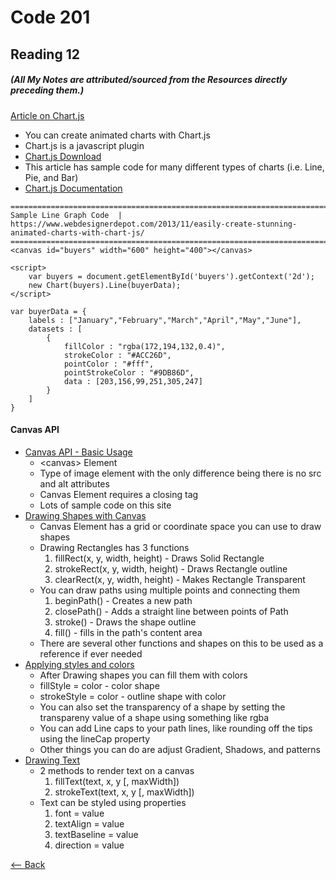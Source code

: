 # Code 201
## Reading 12
##### (All My Notes are attributed/sourced from the Resources directly preceding them.)

[Article on Chart.js](https://www.webdesignerdepot.com/2013/11/easily-create-stunning-animated-charts-with-chart-js/)
* You can create animated charts with Chart.js
* Chart.js is a javascript plugin
* [Chart.js Download](https://github.com/nnnick/Chart.js)
* This article has sample code for many different types of charts (i.e. Line, Pie, and Bar)
* [Chart.js Documentation](https://www.chartjs.org/docs/latest/)

```
==========================================================================================================================
Sample Line Graph Code  |  https://www.webdesignerdepot.com/2013/11/easily-create-stunning-animated-charts-with-chart-js/
==========================================================================================================================
<canvas id="buyers" width="600" height="400"></canvas>

<script>
    var buyers = document.getElementById('buyers').getContext('2d');
    new Chart(buyers).Line(buyerData);
</script>

var buyerData = {
	labels : ["January","February","March","April","May","June"],
	datasets : [
		{
			fillColor : "rgba(172,194,132,0.4)",
			strokeColor : "#ACC26D",
			pointColor : "#fff",
			pointStrokeColor : "#9DB86D",
			data : [203,156,99,251,305,247]
		}
	]
}
```

#### Canvas API
* [Canvas API - Basic Usage](https://developer.mozilla.org/en-US/docs/Web/API/Canvas_API/Tutorial/Basic_usage)
  * \<canvas\> Element
  * Type of image element with the only difference being there is no src and alt attributes
  * Canvas Element requires a closing tag
  * Lots of sample code on this site
* [Drawing Shapes with Canvas](https://developer.mozilla.org/en-US/docs/Web/API/Canvas_API/Tutorial/Drawing_shapes)
  * Canvas Element has a grid or coordinate space you can use to draw shapes
  * Drawing Rectangles has 3 functions
    1. fillRect(x, y, width, height) - Draws Solid Rectangle
    1. strokeRect(x, y, width, height) - Draws Rectangle outline
    1. clearRect(x, y, width, height) - Makes Rectangle Transparent
  * You can draw paths using multiple points and connecting them
    1. beginPath() - Creates a new path
    1. closePath() - Adds a straight line between points of Path
    1. stroke() - Draws the shape outline
    1. fill() - fills in the path's content area
  * There are several other functions and shapes on this to be used as a reference if ever needed
* [Applying styles and colors](https://developer.mozilla.org/en-US/docs/Web/API/Canvas_API/Tutorial/Applying_styles_and_colors)
  * After Drawing shapes you can fill them with colors
  * fillStyle = color - color shape
  * strokeStyle = color - outline shape with color
  * You can also set the transparency of a shape by setting the transpareny value of a shape using something like rgba
  * You can add Line caps to your path lines, like rounding off the tips using the lineCap property
  * Other things you can do are adjust Gradient, Shadows, and patterns
* [Drawing Text](https://developer.mozilla.org/en-US/docs/Web/API/Canvas_API/Tutorial/Drawing_text)
  * 2 methods to render text on a canvas
    1. fillText(text, x, y [, maxWidth])
    1. strokeText(text, x, y [, maxWidth])
  * Text can be styled using properties
    1. font = value
    1. textAlign = value
    1. textBaseline = value
    1. direction = value


[<-- Back](../README.md)

